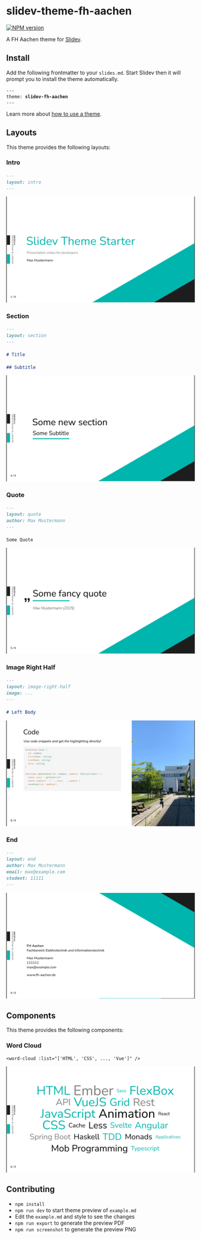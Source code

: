 # slidev-theme-fh-aachen

[![NPM version](https://img.shields.io/npm/v/slidev-theme-slidev-fh-aachen?color=3AB9D4&label=)](https://www.npmjs.com/package/slidev-theme-slidev-fh-aachen)

A FH Aachen theme for [Slidev](https://github.com/slidevjs/slidev).

<!--
  Learn more about how to write a theme:
  https://sli.dev/guide/write-theme.html
--->

<!--
  run `npm run dev` to check out the slides for more details of how to start writing a theme
-->

<!--
  Put some screenshots here to demonstrate your theme

  Live demo: [...]
-->

## Install

Add the following frontmatter to your `slides.md`. Start Slidev then it will prompt you to install the theme automatically.

<pre><code>---
theme: <b>slidev-fh-aachen</b>
---</code></pre>

Learn more about [how to use a theme](https://sli.dev/guide/theme-addon#use-theme).

## Layouts

This theme provides the following layouts:

### Intro

```md
---
layout: intro
---
```

![Intro](screenshots/intro.png)

### Section

```md
---
layout: section
---

# Title

## Subtitle
```

![Section](screenshots/section.png)

### Quote

```md
---
layout: quote
author: Max Mustermann
---

Some Quote
```

![Quote](screenshots/quote.png)

### Image Right Half

```md
---
layout: image-right-half
image: ...
---

# Left Body
```

![Image Right Half](screenshots/half-image-right.png)

### End

```md
---
layout: end
author: Max Mustermann
email: max@example.com
student: 11111
---
```

![End](screenshots/end.png)

## Components

This theme provides the following components:

### Word Cloud

```vue
<word-cloud :list="['HTML', 'CSS', ..., 'Vue']" />
```

![Word Cloud](screenshots/word-cloud.png)

## Contributing

- `npm install`
- `npm run dev` to start theme preview of `example.md`
- Edit the `example.md` and style to see the changes
- `npm run export` to generate the preview PDF
- `npm run screenshot` to generate the preview PNG